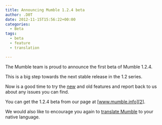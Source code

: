 ```yaml
---
title: Announcing Mumble 1.2.4 beta
author: .D0T
date: 2012-11-15T15:56:22+00:00
categories:
  - Beta
tags:
  - beta
  - feature
  - translation

---
```

The Mumble team is proud to announce the first beta of Mumble 1.2.4.

This is a big step towards the next stable release in the 1.2 series.

Now is a good time to try the [new][1] and old features and report back to us about any issues you can find.

You can get the 1.2.4 beta from our page at [www.mumble.info][2].

We would also like to encourage you again to [translate Mumble][3] to your native language.

 [1]: https://wiki.mumble.info/wiki/Upcoming
 [2]: https://www.mumble.info
 [3]: http://blog.mumble.info/call-for-translations/
